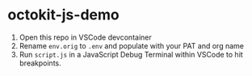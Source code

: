 # octokit-js-demo

1. Open this repo in VSCode devcontainer
1. Rename `env.orig` to `.env` and populate with your PAT and org name
1. Run `script.js` in a JavaScript Debug Terminal within VSCode to hit breakpoints.

